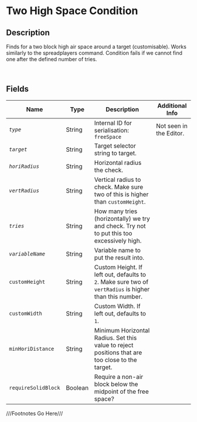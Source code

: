 Two High Space Condition
============= 

## Description

Finds for a two block high air space around a target (customisable). Works similarly to the spreadplayers command. Condition fails if we cannot find one after the defined number of tries.

<br />

## Fields

| Name     | Type   | Description | Additional Info |
| -------- | ------ | ----------- | --------------- |
| *`type`* | String |      Internal ID for serialisation: `freeSpace`       |         Not seen in the Editor.        |
| *`target`* | String |      Target selector string to target.       |                 |
| *`horiRadius`* | String |      Horizontal radius the check.       |                 |
| *`vertRadius`* | String |      Vertical radius to check. Make sure two of this is higher than `customHeight`.       |                 |
| *`tries`* | String |      How many tries (horizontally) we try and check. Try not to put this too excessively high.       |                 |
| *`variableName`* | String |      Variable name to put the result into.       |                 |
| `customHeight` | String |      Custom Height. If left out, defaults to `2`. Make sure two of `vertRadius` is higher than this number.       |                 |
| `customWidth` | String | Custom Width. If left out, defaults to `1`. | |
| `minHoriDistance` | String | Minimum Horizontal Radius. Set this value to reject positions that are too close to the target. | |
| `requireSolidBlock` | Boolean | Require a non-air block below the midpoint of the free space? | |

///Footnotes Go Here///

[^-1]: Fields in *italics* are required for the Object to be valid.  
